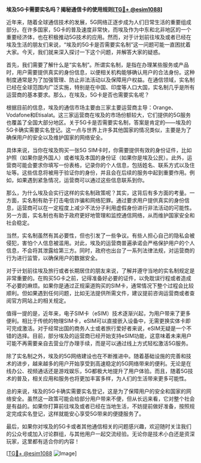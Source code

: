 **埃及5G卡需要实名吗？揭秘通信卡的使用规则[[TG💪+ @esim1088](https://t.me/s/esim1088)]**

近年来，随着全球通信技术的发展，5G网络正逐步成为人们日常生活的重要组成部分。在许多国家，5G卡的普及速度非常快，而埃及作为中东和北非地区的一个重要经济体，也在积极推动5G技术的应用。然而，对于计划前往埃及或者已经在埃及生活的朋友们来说，“埃及的5G卡是否需要实名制”这一问题可能一直困扰着大家。今天，我们就来深入探讨一下这个问题，并解答大家的疑惑。

首先，我们需要了解什么是“实名制”。所谓实名制，是指在办理某些服务或产品时，用户需要提供真实的身份信息，以便相关机构能够确认用户的合法身份。这种制度通常是为了加强管理、防止非法活动以及保障用户权益。在通信领域，实名制已经在全球范围内广泛实施，特别是在中国、印度等人口大国，实名制几乎是所有运营商的基本要求。那么，在埃及，5G卡是否也需要实名呢？

根据目前的信息，埃及的通信市场主要由三家主要运营商主导：Orange、Vodafone和Etisalat。这三家运营商在埃及的市场份额较大，它们提供的5G服务也覆盖了全国大部分地区。关于5G卡是否需要实名制，答案是肯定的——埃及的5G卡确实需要实名登记。这一点与世界上许多其他国家的情况类似，主要是为了确保用户的安全以及维护国家的网络安全。

具体来说，当你在埃及购买一张5G SIM卡时，你需要提供有效的身份证件，比如护照（如果你是外国人）或者埃及本国的身份证（如果你是埃及公民）。此外，运营商可能会要求你填写一份表格，记录你的个人信息，包括姓名、联系方式以及住址等。这些信息将被用于验证你的身份，并且会在后续的服务中起到重要作用。例如，如果遇到紧急情况，运营商可以通过这些信息联系到你。

那么，为什么埃及会实行这样的实名制政策呢？其实，这背后有多方面的考量。一方面，实名制有助于打击电信诈骗和网络犯罪。通过要求用户提供真实的身份信息，运营商可以在一定程度上减少不法分子利用虚假身份进行非法活动的可能性。另一方面，实名制也有助于政府更好地管理和监控通信网络，从而维护国家安全和社会稳定。

当然，实名制虽然有其必要性，但也引发了一些争议。有些人担心自己的隐私会被侵犯，害怕个人信息被滥用。对此，埃及的运营商普遍承诺会严格保护用户的个人信息，不会将其泄露给第三方。同时，政府也出台了一系列法律法规，对运营商的行为进行监管，以确保用户的数据安全。

对于计划前往埃及旅行或者长期居住的朋友来说，了解并遵守当地的实名制规定是非常重要的。在购买5G卡之前，记得准备好必要的证件，以免耽误行程或者造成不必要的麻烦。如果你是通过正规渠道购买的SIM卡，通常情况下整个过程会比较顺利。但如果遇到任何问题，比如无法提供所需文件，建议提前咨询运营商或者查阅官方网站上的相关规定。

值得一提的是，近年来，电子SIM卡（eSIM）技术逐渐兴起，为用户带来了更多便利。相比于传统的物理SIM卡，eSIM可以直接嵌入设备中，无需更换实体卡即可完成激活。对于经常出国的商务人士或者旅行爱好者来说，eSIM无疑是一个不错的选择。目前，部分埃及的运营商已经开始支持eSIM功能，这意味着未来用户可能不再需要亲自去营业厅办理手续，而是可以通过线上方式轻松激活5G服务。

除了实名制之外，埃及的5G网络建设也在不断推进中。随着基础设施的完善和技术的进步，越来越多的用户开始享受到高速稳定的5G网络带来的便利。无论是在线办公、视频通话还是游戏娱乐，5G都极大地提升了用户体验。而且，随着5G技术的普及，相关应用和服务也将更加丰富多样，为人们的生活带来更多可能性。

总的来说，埃及的5G卡确实需要实名登记，这是为了保障用户的安全和国家的网络安全。虽然这一政策可能会给部分用户带来不便，但从长远来看，它对整个社会是有益的。如果你打算前往埃及或者已经在当地生活，不妨提前做好准备，按照规定完成实名登记，这样就能安心享受5G带来的便捷服务了。

最后，如果你对埃及的5G卡或者其他通信相关的问题感兴趣，欢迎随时关注我们的公众号或加入讨论群组，与其他用户一起交流经验。无论你是技术小白还是资深玩家，这里都有适合你的内容！

[[TG💪+ @esim1088](https://t.me/s/esim1088) ![Image](https://i.postimg.cc/4NQfJmqS/Snipaste-2025-05-13-00-14-12.png)]